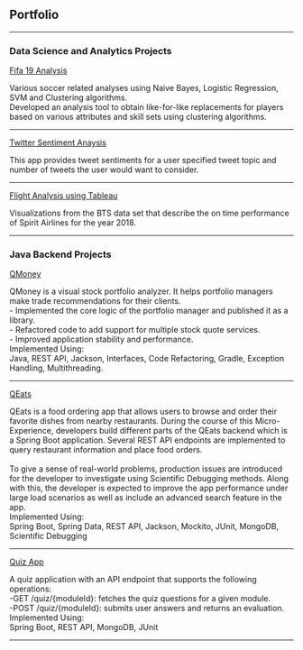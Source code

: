 ## Portfolio

---

### Data Science and Analytics Projects

[Fifa 19 Analysis](https://github.com/chakradhaarrv/BusinessAnalyticsStatistics/blob/master/Fifa19/fifa19_clustering.ipynb)
<p style="font-size:14px">Various soccer related analyses using Naive Bayes, Logistic Regression, SVM and Clustering algorithms. <br/>Developed an analysis tool to obtain like-for-like replacements for players based on various attributes and skill sets using clustering algorithms.</p>


---
[Twitter Sentiment Anaysis](/https://github.com/chakradhaarrv/twitter-sentiment-gcp)
<p style="font-size:14px">This app provides tweet sentiments for a user specified tweet topic and number of tweets the user would want to consider.</p>

---
[Flight Analysis using Tableau](https://public.tableau.com/profile/chakradhaar.viswatmula#!/)
<p style="font-size:14px">Visualizations from the BTS data set that describe the on time performance of Spirit Airlines for the year 2018. </p>

---

### Java Backend Projects

[QMoney](http://example.com/)
<p style="font-size:14px">QMoney is a visual stock portfolio analyzer. It helps portfolio managers make trade recommendations for their clients. <br/>- Implemented the core logic of the portfolio manager and published it as a library.<br/>- Refactored code to add support for multiple stock quote services. <br/>- Improved application stability and performance.<br/>Implemented Using:<br/>Java, REST API, Jackson, Interfaces, Code Refactoring, Gradle, Exception Handling, Multithreading.</p>

---
[QEats](http://example.com/)
<p style="font-size:14px">QEats is a food ordering app that allows users to browse and order their favorite dishes from nearby restaurants. During the course of this Micro-Experience, developers build different parts of the QEats backend which is a Spring Boot application. Several REST API endpoints are implemented to query restaurant information and place food orders.
<br/><br/>
To give a sense of real-world problems, production issues are introduced for the developer to investigate using Scientific Debugging methods. Along with this, the developer is expected to improve the app performance under large load scenarios as well as include an advanced search feature in the app.
<br/>
Implemented Using:<br/>Spring Boot, Spring Data, REST API, Jackson, Mockito, JUnit, MongoDB, Scientific Debugging</p>
  
---
[Quiz App](http://example.com/)
<p style="font-size:14px">A quiz application with an API endpoint that supports the following operations:<br/>
-GET /quiz/{moduleId}: fetches the quiz questions for a given module.<br/>
-POST /quiz/{moduleId}: submits user answers and returns an evaluation.
<br/>
Implemented Using:<br/>Spring Boot, REST API, MongoDB, JUnit</p>

---
